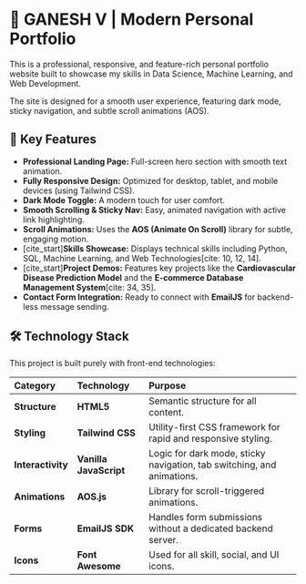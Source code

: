 # 🌟 GANESH V | Modern Personal Portfolio

This is a professional, responsive, and feature-rich personal portfolio website built to showcase my skills in Data Science, Machine Learning, and Web Development.

The site is designed for a smooth user experience, featuring dark mode, sticky navigation, and subtle scroll animations (AOS).

## 🚀 Key Features

* **Professional Landing Page:** Full-screen hero section with smooth text animation.
* **Fully Responsive Design:** Optimized for desktop, tablet, and mobile devices (using Tailwind CSS).
* **Dark Mode Toggle:** A modern touch for user comfort.
* **Smooth Scrolling & Sticky Nav:** Easy, animated navigation with active link highlighting.
* **Scroll Animations:** Uses the **AOS (Animate On Scroll)** library for subtle, engaging motion.
* [cite_start]**Skills Showcase:** Displays technical skills including Python, SQL, Machine Learning, and Web Technologies[cite: 10, 12, 14].
* [cite_start]**Project Demos:** Features key projects like the **Cardiovascular Disease Prediction Model** and the **E-commerce Database Management System**[cite: 34, 35].
* **Contact Form Integration:** Ready to connect with **EmailJS** for backend-less message sending.

## 🛠️ Technology Stack

This project is built purely with front-end technologies:

| Category | Technology | Purpose |
| :--- | :--- | :--- |
| **Structure** | **HTML5** | Semantic structure for all content. |
| **Styling** | **Tailwind CSS** | Utility-first CSS framework for rapid and responsive styling. |
| **Interactivity** | **Vanilla JavaScript** | Logic for dark mode, sticky navigation, tab switching, and animations. |
| **Animations** | **AOS.js** | Library for scroll-triggered animations. |
| **Forms** | **EmailJS SDK** | Handles form submissions without a dedicated backend server. |
| **Icons** | **Font Awesome** | Used for all skill, social, and UI icons. |
